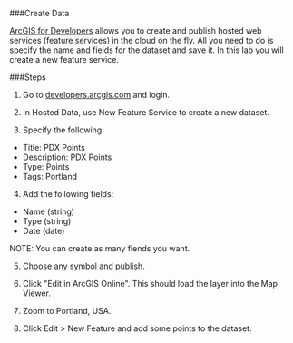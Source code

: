 ###Create Data

[ArcGIS for Developers](http://developers.arcgis.com) allows you to create and publish hosted web services (feature services) in the cloud on the fly. All you need to do is specify the name and fields for the dataset and save it. In this lab you will create a new feature service. 

###Steps

1. Go to [developers.arcgis.com](http://developers.arcgis.com) and login.

2. In Hosted Data, use New Feature Service to create a new dataset. 

3. Specify the following:

 * Title: PDX Points
 * Description: PDX Points
 * Type: Points
 * Tags: Portland

4. Add the following fields:
  
 * Name (string)
 * Type (string)
 * Date (date)

 NOTE: You can create as many fiends you want.

5. Choose any symbol and publish. 

6. Click "Edit in ArcGIS Online".  This should load the layer into the Map Viewer.

7. Zoom to Portland, USA.

8. Click Edit > New Feature and add some points to the dataset.

